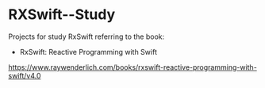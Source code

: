 # RXSwift--Study
Projects for study RxSwift referring to the book:

- RxSwift: Reactive Programming with Swift


https://www.raywenderlich.com/books/rxswift-reactive-programming-with-swift/v4.0
